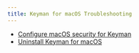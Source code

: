 ```yaml
---
title: Keyman for macOS Troubleshooting
---
```


* [Configure macOS security for Keyman](configure-security)
* [Uninstall Keyman for macOS](uninstall-keyman)
